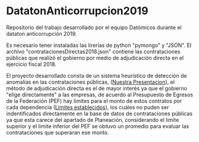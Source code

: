 # DatatonAnticorrupcion2019
Repositorio del trabajo desarrollado por el equipo Datómicos durante el dataton anticorrupción 2019.

Es necesario tener instaladas las lirerías de python "pymongo" y "JSON". El archivo "contratacionesDirectas2018.json" contiene las contrataciones públicas que realizó el gobierno por medio de adjudicación directa en el ejercicio fiscal 2018.   

El proyecto desarrollado consta de un sistema heurístico de detección de anomalías en las contrataciones públicas, ([Nuestra Presentacion](./presentacion_Datomicos.pdf)), el método de adjudicación directa es el de mayor interés ya que el gobierno "elige directamente" a las empresas, de acuerdo al Presupuesto de Egresos de la Federación (PEF) hay limítes para el monto de estos contratos por cada dependencia ([Límites establecidos](./limites_presupuestales.xlsx)), los cuáles no puden ser indentificados directamente en la base de datos de contrataciones públicas ya que esta carece del apartado de Planeación, considerando el limite superior y el limite inferior del PEF se obtuvo un promedio para evaluar las contrataciones que superaran ese monto. 

